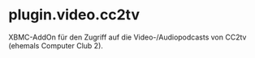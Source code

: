 plugin.video.cc2tv
==================

XBMC-AddOn für den Zugriff auf die Video-/Audiopodcasts von CC2tv (ehemals Computer Club 2).
